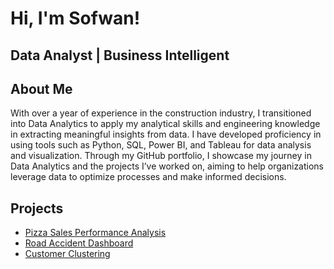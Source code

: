 <h1>Hi, I'm Sofwan! </h1>

<h2> Data Analyst | Business Intelligent </h2>

<h2>About Me </h2>
With over a year of experience in the construction industry, I transitioned into Data Analytics to apply my analytical skills and engineering knowledge in extracting meaningful insights from data. I have developed proficiency in using tools such as Python, SQL, Power BI, and Tableau for data analysis and visualization. Through my GitHub portfolio, I showcase my journey in Data Analytics and the projects I’ve worked on, aiming to help organizations leverage data to optimize processes and make informed decisions.

<h2>Projects</h2>

- [Pizza Sales Performance Analysis](https://github.com/sofwankaji/Pizza-Sales-Performance-Analysis)
- [Road Accident Dashboard](https://github.com/sofwankaji/Road-Accident-Dashboard)
- [Customer Clustering](https://github.com/sofwankaji/Customer-Clustering)
